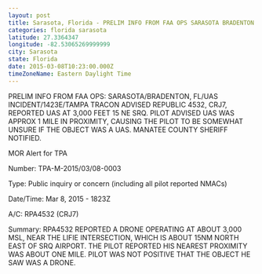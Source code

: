 ```yaml
---
layout: post
title: Sarasota, Florida - PRELIM INFO FROM FAA OPS SARASOTA BRADENTON FL UAS INCIDENT 1423E TAMPA TRACON ADVISED REPUBLIC
categories: florida sarasota
latitude: 27.3364347
longitude: -82.53065269999999
city: Sarasota
state: Florida
date: 2015-03-08T10:23:00.000Z
timeZoneName: Eastern Daylight Time
---
```


PRELIM INFO FROM FAA OPS: SARASOTA/BRADENTON, FL/UAS INCIDENT/1423E/TAMPA TRACON ADVISED REPUBLIC 4532, CRJ7, REPORTED UAS AT 3,000 FEET 15 NE SRQ. PILOT ADVISED UAS WAS APPROX 1 MILE IN PROXIMITY, CAUSING THE PILOT TO BE SOMEWHAT UNSURE IF THE OBJECT WAS A UAS. MANATEE COUNTY SHERIFF NOTIFIED. 



MOR Alert for TPA

Number: TPA-M-2015/03/08-0003

Type: Public inquiry or concern (including all pilot reported NMACs)

Date/Time: Mar 8, 2015 - 1823Z

A/C: RPA4532 (CRJ7)

Summary: RPA4532 REPORTED A DRONE OPERATING AT ABOUT 3,000 MSL, NEAR THE LIFIE INTERSECTION, WHICH IS ABOUT 15NM NORTH EAST OF SRQ AIRPORT. THE PILOT REPORTED HIS NEAREST PROXIMITY WAS ABOUT ONE MILE. PILOT WAS NOT POSITIVE THAT THE OBJECT HE SAW WAS A DRONE. 
